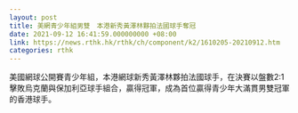 ```yaml
---
layout: post
title: 美網青少年組男雙　本港新秀黃澤林夥拍法國球手奪冠
date: 2021-09-12 16:41:59.000000000 +08:00
link: https://news.rthk.hk/rthk/ch/component/k2/1610205-20210912.htm
categories: rthk
---
```


美國網球公開賽青少年組，本港網球新秀黃澤林夥拍法國球手，在決賽以盤數2:1擊敗烏克蘭與保加利亞球手組合，贏得冠軍，成為首位贏得青少年大滿貫男雙冠軍的香港球手。
